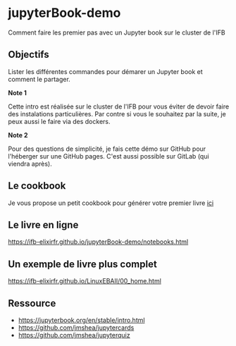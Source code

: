 # jupyterBook-demo

Comment faire les premier pas avec un Jupyter book sur le cluster de l'IFB


## Objectifs

Lister les différentes commandes pour démarer un Jupyter book et comment le partager. 

**Note 1** 

Cette intro est réalisée sur le cluster de l'IFB pour vous éviter de devoir faire des instalations particulières. Par contre si vous le souhaitez par la suite, je peux aussi le faire via des dockers.


**Note 2** 

Pour des questions de simplicité, je fais cette démo sur GitHub pour l'héberger sur une GitHub pages. C'est aussi possible sur GitLab (qui viendra après). 

## Le cookbook 

Je vous propose un petit cookbook pour générer votre premier livre [ici](cookbook.ipynb)


## Le livre en ligne 

https://ifb-elixirfr.github.io/jupyterBook-demo/notebooks.html

## Un exemple de livre plus complet 

https://ifb-elixirfr.github.io/LinuxEBAII/00_home.html


## Ressource

- https://jupyterbook.org/en/stable/intro.html
- https://github.com/jmshea/jupytercards
- https://github.com/jmshea/jupyterquiz